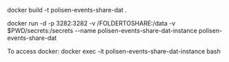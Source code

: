 docker build -t polisen-events-share-dat .

docker run -d  -p 3282:3282 -v /FOLDERTOSHARE:/data -v $PWD/secrets:/secrets --name polisen-events-share-dat-instance polisen-events-share-dat

To access docker:
docker exec -it polisen-events-share-dat-instance bash